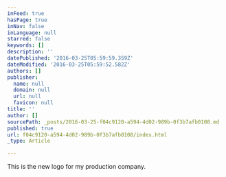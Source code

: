 ```yaml
---
inFeed: true
hasPage: true
inNav: false
inLanguage: null
starred: false
keywords: []
description: ''
datePublished: '2016-03-25T05:59:59.359Z'
dateModified: '2016-03-25T05:59:52.582Z'
authors: []
publisher:
  name: null
  domain: null
  url: null
  favicon: null
title: ''
author: []
sourcePath: _posts/2016-03-25-f04c9120-a594-4d02-989b-0f3b7afb0108.md
published: true
url: f04c9120-a594-4d02-989b-0f3b7afb0108/index.html
_type: Article

---
```

This is the new logo for my production company.